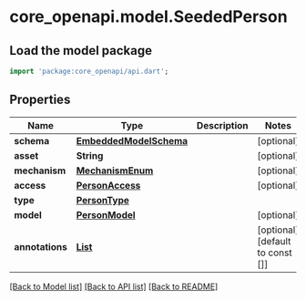 # core_openapi.model.SeededPerson

## Load the model package
```dart
import 'package:core_openapi/api.dart';
```

## Properties
Name | Type | Description | Notes
------------ | ------------- | ------------- | -------------
**schema** | [**EmbeddedModelSchema**](EmbeddedModelSchema.md) |  | [optional] 
**asset** | **String** |  | [optional] 
**mechanism** | [**MechanismEnum**](MechanismEnum.md) |  | [optional] 
**access** | [**PersonAccess**](PersonAccess.md) |  | [optional] 
**type** | [**PersonType**](PersonType.md) |  | 
**model** | [**PersonModel**](PersonModel.md) |  | [optional] 
**annotations** | [**List<SeededAnnotation>**](SeededAnnotation.md) |  | [optional] [default to const []]

[[Back to Model list]](../README.md#documentation-for-models) [[Back to API list]](../README.md#documentation-for-api-endpoints) [[Back to README]](../README.md)


